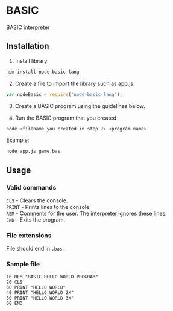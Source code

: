 # BASIC

BASIC interpreter

## Installation

1. Install library:

  ```bash
  npm install node-basic-lang
  ```

2. Create a file to import the library such as app.js:

  ```javascript
  var nodeBasic = require('node-basic-lang');
  ```

3. Create a BASIC program using the guidelines below.

4. Run the BASIC program that you created

  ```bash
  node <filename you created in step 2> <program name>
  ```
  
  Example:

  ```bash
  node app.js game.bas
  ```

## Usage

### Valid commands

`CLS` - Clears the console.  
`PRINT` - Prints lines to the console.  
`REM` - Comments for the user. The interpreter ignores these lines.  
`END` - Exits the program.

### File extensions

File should end in `.bas`.

### Sample file

```bas
10 REM "BASIC HELLO WORLD PROGRAM"
20 CLS
30 PRINT "HELLO WORLD"
40 PRINT "HELLO WORLD 2X"
50 PRINT "HELLO WORLD 3X"
60 END
```
